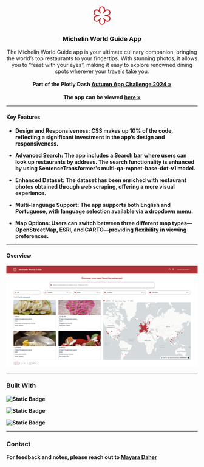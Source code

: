 <br />
<div align="center">
  <a href="https://challengemichelin-122629525979.southamerica-east1.run.app/">
    <img src="assets/logos/favicon.svg" alt="Logo" width="50" height="50">
  </a>

  <h3 align="center">Michelin World Guide App</h3>

  <p align="center">
    The Michelin World Guide app is your ultimate culinary companion, bringing the world’s top restaurants to your fingertips. 
    With stunning photos, it allows you to “feast with your eyes”, making it easy to explore renowned dining spots wherever 
    your travels take you.
    <br />
    <br />
    <strong>Part of the Plotly Dash
    <a href="https://community.plotly.com/t/autumn-app-challenge/87373">Autumn App Challenge 2024 »</a>
    <br />
    <br />
    <strong>The app can be viewed
    <a href="https://challengemichelin-122629525979.southamerica-east1.run.app/">here »</a>
    </strong>
  </p>
</div>

---

#### Key Features

* **Design and Responsiveness:** CSS makes up 10% of the code, reflecting a significant 
investment in the app’s design and responsiveness.  

* **Advanced Search:** The app includes a Search bar where users can look up restaurants 
by address. The search functionality is enhanced by using SentenceTransformer's 
multi-qa-mpnet-base-dot-v1 model.  

* **Enhanced Dataset:** The dataset has been enriched with restaurant photos obtained 
through web scraping, offering a more visual experience.  

* **Multi-language Support:** The app supports both English and Portuguese, with language 
selection available via a dropdown menu.  

* **Map Options:** Users can switch between three different map types—OpenStreetMap, 
ESRI, and CARTO—providing flexibility in viewing preferences.


---

#### Overview

![App Overview](assets/readme/overview.png)

---

### Built With

![Static Badge](https://img.shields.io/badge/Python-3670A0?style=for-the-badge&logo=python&logoColor=ffdd54)

![Static Badge](https://img.shields.io/badge/Plotly-4E84C4?style=for-the-badge&logo=plotly&logoColor=white)

![Static Badge](https://img.shields.io/badge/CSS-239120?style=for-the-badge&logo=css3&logoColor=white)

---
### Contact

For feedback and notes, please reach out to [Mayara Daher](https://www.linkedin.com/in/mayaradaher/)